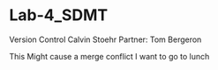 # Lab-4_SDMT
Version Control
Calvin Stoehr
Partner: Tom Bergeron

This Might cause a merge conflict
I want to go to lunch
